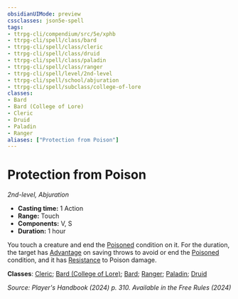 ```yaml
---
obsidianUIMode: preview
cssclasses: json5e-spell
tags:
- ttrpg-cli/compendium/src/5e/xphb
- ttrpg-cli/spell/class/bard
- ttrpg-cli/spell/class/cleric
- ttrpg-cli/spell/class/druid
- ttrpg-cli/spell/class/paladin
- ttrpg-cli/spell/class/ranger
- ttrpg-cli/spell/level/2nd-level
- ttrpg-cli/spell/school/abjuration
- ttrpg-cli/spell/subclass/college-of-lore
classes:
- Bard
- Bard (College of Lore)
- Cleric
- Druid
- Paladin
- Ranger
aliases: ["Protection from Poison"]
---
```

# Protection from Poison
*2nd-level, Abjuration*  


- **Casting time:** 1 Action
- **Range:** Touch
- **Components:** V, S
- **Duration:** 1 hour

You touch a creature and end the [Poisoned](3-Mechanics/CLI/rules/conditions.md#Poisoned) condition on it. For the duration, the target has [Advantage](3-Mechanics/CLI/rules/variant-rules/advantage-xphb.md) on saving throws to avoid or end the [Poisoned](3-Mechanics/CLI/rules/conditions.md#Poisoned) condition, and it has [Resistance](3-Mechanics/CLI/rules/variant-rules/resistance-xphb.md) to Poison damage.

**Classes**: [Cleric](3-Mechanics/CLI/lists/list-spells-classes-cleric.md); [Bard (College of Lore)](3-Mechanics/CLI/lists/list-spells-classes-bard-xphb-college-of-lore-xphb.md "subclass=XPHB;class=XPHB"); [Bard](3-Mechanics/CLI/lists/list-spells-classes-bard.md); [Ranger](3-Mechanics/CLI/lists/list-spells-classes-ranger.md); [Paladin](3-Mechanics/CLI/lists/list-spells-classes-paladin.md); [Druid](3-Mechanics/CLI/lists/list-spells-classes-druid.md)

*Source: Player's Handbook (2024) p. 310. Available in the Free Rules (2024)*